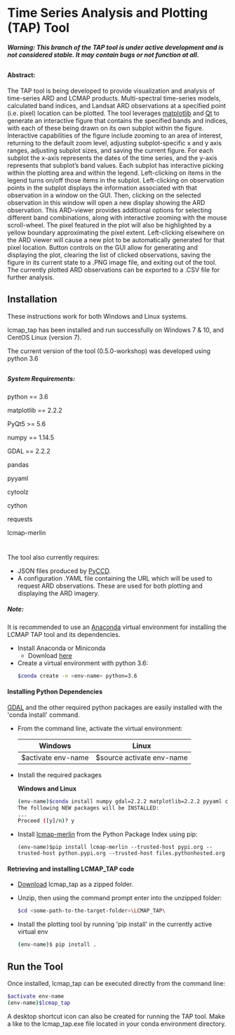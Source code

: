 # Time Series Analysis and Plotting (TAP) Tool

***Warning:  This branch of the TAP tool is under active development and is not considered stable.  It may contain bugs or not function at all.***
##
#### Abstract:

The TAP tool is being developed to provide visualization and
analysis of time-series ARD and LCMAP products.  Multi-spectral
time-series models, calculated band indices, and Landsat ARD observations at a specified point (i.e. pixel) location
can be plotted.  The tool leverages [matplotlib](https://matplotlib.org/) and 
[Qt](https://www.qt.io/) to generate an interactive figure that contains the
specified bands and indices, with each of these being drawn on its
own subplot within the figure.   Interactive capabilities of the figure
include zooming to an area of interest, returning to the default
zoom level, adjusting subplot-specific x and y axis ranges, adjusting
subplot sizes, and saving the current figure.  For each subplot the
x-axis represents the dates of the time series, and the y-axis
represents that subplot’s band values.  Each subplot has interactive picking within the plotting area
and within the legend.  Left-clicking on items in the
legend turns on/off those items in the subplot.  Left-clicking on observation points
in the subplot displays the information associated with that
observation in a window on the GUI.  Then, clicking on the selected observation
in this window will open a new display showing the ARD observation.  This ARD-viewer
provides additional options for selecting different band combinations, along with interactive
zooming with the mouse scroll-wheel.  The pixel featured in the plot will also be
highlighted by a yellow boundary approximating the pixel extent.  Left-clicking elsewhere
on the ARD viewer will cause a new plot to be automatically generated for that 
pixel location.  Button controls on
the GUI allow for generating and displaying the plot, clearing the
list of clicked observations, saving the figure in its current state
to a .PNG image file, and exiting out of the tool.  The currently plotted ARD observations can be exported
to a .CSV file for further analysis.

## Installation
These instructions work for both Windows and Linux systems.

lcmap_tap has been installed and run successfully on Windows 7 & 10, and CentOS Linux (version 7).

The current version of the tool (0.5.0-workshop) was developed using python 3.6

##

##### System Requirements:

python == 3.6

matplotlib == 2.2.2

PyQt5 >= 5.6

numpy == 1.14.5

GDAL == 2.2.2

pandas

pyyaml

cytoolz

cython

requests

lcmap-merlin
#

The tool also currently requires:
* JSON files produced by [PyCCD](https://github.com/USGS-EROS/lcmap-pyccd).
* A configuration .YAML file containing the URL which will be used to request ARD observations.  These are
used for both plotting and displaying the ARD imagery.
      

##### Note:
It is recommended to use an [Anaconda](https://www.anaconda.com/) virtual environment for installing
the LCMAP TAP tool and its dependencies.


* Install Anaconda or Miniconda
  * Download [here](https://www.anaconda.com/download/)
* Create a virtual environment with python 3.6:
    ```bash
    $conda create -n <env-name> python=3.6
    ```
#### Installing Python Dependencies
[GDAL](http://www.gdal.org/index.html) and the other required python packages are easily installed with the 'conda install' command.

* From the command line, activate the virtual environment:
    
    Windows |Linux
    --------|-------
    $activate env-name |$source activate env-name
    
* Install the required packages

    **Windows and Linux**
    ```bash
    (env-name)$conda install numpy gdal=2.2.2 matplotlib=2.2.2 pyyaml cytoolz requests cython pandas
    The following NEW packages will be INSTALLED:
    ...
    Proceed ([y]/n)? y
    ```
* Install [lcmap-merlin](https://pypi.org/project/lcmap-merlin/) from the Python Package Index using pip:
    ```
    (env-name)$pip install lcmap-merlin --trusted-host pypi.org --trusted-host python.pypi.org --trusted-host files.pythonhosted.org
    ```

#### Retrieving and installing LCMAP_TAP code 

* [Download](https://github.com/USGS-EROS/lcmap-tap/archive/0.5.0-workshop.zip) lcmap_tap as a zipped folder.

* Unzip, then using the command prompt enter into the unzipped folder:
    ```bash
    $cd <some-path-to-the-target-folder>\LCMAP_TAP\
    ```
* Install the plotting tool by running 'pip install' in the currently active
virtual env
    ```bash
    (env-name)$ pip install .
    ```
## Run the Tool

Once installed, lcmap_tap can be executed directly from the command line:
```bash
$activate env-name
(env-name)$lcmap_tap
```

A desktop shortcut icon can also be created for running the TAP tool.  Make a like to the lcmap_tap.exe file located in your conda environment directory.
